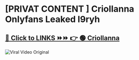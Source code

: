 
 # [PRIVAT CONTENT ] Criollanna Onlyfans Leaked l9ryh

## <h2><a href="https://clipsfans.com/Criollanna&ref=git">🔗 Click to LINKS ⏩⏩ 👉 🟢 Criollanna </a></h2>

<a href="https://clipsfans.com/Criollanna&ref=git" rel="nofollow" data-target="animated-image.originalLink"><img src="https://i.ibb.co.com/xMMVF88/686577567.gif" alt="Viral Video Original" style="max-width: 100%; display: inline-block;" data-target="animated-image.originalImage"></a>

